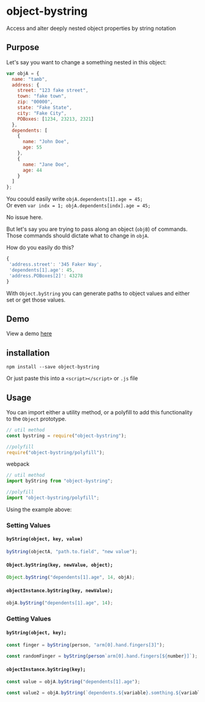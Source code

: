 # object-bystring

Access and alter deeply nested object properties by string notation

## Purpose

Let's say you want to change a something nested in this object:

```js
var objA = {
  name: "tamb",
  address: {
    street: "123 fake street",
    town: "fake town",
    zip: "00000",
    state: "Fake State",
    city: "Fake City",
    POBoxes: [1234, 23213, 2321]
  },
  dependents: [
    {
      name: "John Doe",
      age: 55
    },
    {
      name: "Jane Doe",
      age: 44
    }
  ]
};
```

You coould easily write `objA.dependents[1].age = 45;`  
 Or even `var indx = 1; objA.dependents[indx].age = 45;`

No issue here.

But let's say you are trying to pass along an object (`objB`) of commands. Those commands should dictate what to change in `objA`.

How do you easily do this?

```js
{
 'address.street': '345 Faker Way',
 'dependents[1].age': 45,
 'address.POBoxes[2]': 43278
}
```

With `Object.byString` you can generate paths to object values and either set or get those values.

## Demo

View a demo [here](https://plnkr.co/edit/KVPZIiIRO5fPeIgCgJO9?p=preview)

## installation

`npm install --save object-bystring`

Or just paste this into a `<script></script>` or `.js` file

## Usage

You can import either a utility method, or a polyfill to add this functionality to the `Object` prototype.

```js
// util method
const bystring = require("object-bystring");

//polyfill
require("object-bystring/polyfill");
```

webpack

```js
// util method
import byString from "object-bystring";

//polyfill
import "object-bystring/polyfill";
```

Using the example above:

### Setting Values

#### `byString(object, key, value)`

```js
byString(objectA, "path.to.field", "new value");
```

#### `Object.byString(key, newValue, object);`

```js
Object.byString("dependents[1].age", 14, objA);
```

#### `objectInstance.byString(key, newValue);`

```js
objA.byString("dependents[1].age", 14);
```

### Getting Values

#### `byString(object, key);`

```js
const finger = byString(person, "arm[0].hand.fingers[3]");

const randomFinger = byString(person`arm[0].hand.fingers[${number}]`);
```

#### `objectInstance.byString(key);`

```js
const value = objA.byString("dependents[1].age");

const value2 = objA.byString(`dependents.${variable}.somthing.${variable}`);
```
